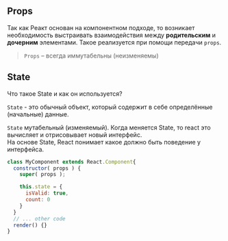 ## Props

Так как Реакт основан на компонентном подходе, то возникает необходимость выстраивать взаимодействия между **родительским** и 
**дочерним** элементами. Такое реализуется при помощи передачи `props`.  

> `Props` – всегда иммутабельны (неизменяемы)

## State

Что такое State и как он используется?

`State` - это обычный объект, который содержит в себе определённые (начальные) данные.

`State` мутабельный (изменяемый). Когда меняется State, то react это вычисляет и отрисовывает новый интерфейс.  
На основе State, React понимает какое должно быть поведение у интерфейса.
```jsx
class MyComponent extends React.Component{
  constructor( props ) {
    super( props );

    this.state = {
      isValid: true,
      count: 0
    }
  }
  // ... other code
  render() {}
}
```
